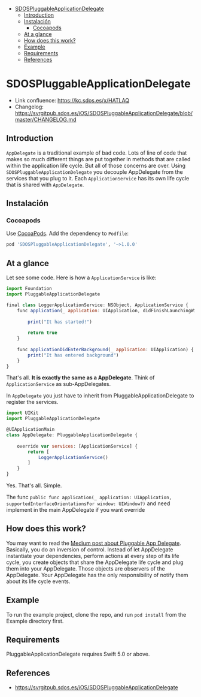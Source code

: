 - [SDOSPluggableApplicationDelegate](#sdospluggableapplicationdelegate)
  - [Introduction](#introduction)
  - [Instalación](#instalaci%C3%B3n)
    - [Cocoapods](#cocoapods)
  - [At a glance](#at-a-glance)
  - [How does this work?](#how-does-this-work)
  - [Example](#example)
  - [Requirements](#requirements)
  - [References](#references)

# SDOSPluggableApplicationDelegate

- Link confluence: https://kc.sdos.es/x/HATLAQ
- Changelog: https://svrgitpub.sdos.es/iOS/SDOSPluggableApplicationDelegate/blob/master/CHANGELOG.md

## Introduction
`AppDelegate` is a traditional example of bad code. Lots of line of code that makes so much different things are put together in methods that are called within the application life cycle. But all of those concerns are over.
Using `SDOSPluggableApplicationDelegate` you decouple AppDelegate from the services that you plug to it. Each `ApplicationService` has its own life cycle that is shared with `AppDelegate`. 

## Instalación

### Cocoapods

Use [CocoaPods](https://cocoapods.org). Add the dependency to `Podfile`:

```ruby
pod 'SDOSPluggableApplicationDelegate', '~>1.0.0' 
```

## At a glance
Let see some code.
Here is how a `ApplicationService` is like:

```js
import Foundation
import PluggableApplicationDelegate

final class LoggerApplicationService: NSObject, ApplicationService {
    func application(_ application: UIApplication, didFinishLaunchingWithOptions launchOptions: [UIApplicationLaunchOptionsKey : Any]? = nil) -> Bool {
        
        print("It has started!")
        
        return true
    }
    
    func applicationDidEnterBackground(_ application: UIApplication) {
        print("It has entered background")
    }
}
```

That's all. **It is exactly the same as a AppDelegate**. Think of `ApplicationService` as sub-AppDelegates.

In `AppDelegate` you just have to inherit from PluggableApplicationDelegate to register the services.

```js
import UIKit
import PluggableApplicationDelegate

@UIApplicationMain
class AppDelegate: PluggableApplicationDelegate {
    
    override var services: [ApplicationService] {
        return [
            LoggerApplicationService()
        ]
    }
}
```

Yes. That's all. Simple.

The func `public func application(_ application: UIApplication, supportedInterfaceOrientationsFor window: UIWindow?)` and need implement in the main AppDelegate if you want override

## How does this work?

You may want to read the [Medium post about Pluggable App Delegate](https://medium.com/ios-os-x-development/pluggableapplicationdelegate-e50b2c5d97dd#.sz50l4d0l).
Basically, you do an inversion of control. Instead of let AppDelegate instantiate your dependencies, perform actions at every step of its life cycle, you create objects that share the AppDelegate life cycle and plug them into your AppDelegate.
Those objects are observers of the AppDelegate. Your AppDelegate has the only responsibility of notify them about its life cycle events.

## Example

To run the example project, clone the repo, and run `pod install` from the Example directory first.

## Requirements

PluggableApplicationDelegate requires Swift 5.0 or above.

## References
* https://svrgitpub.sdos.es/iOS/SDOSPluggableApplicationDelegate
